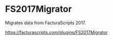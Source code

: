 # FS2017Migrator
Migrates data from FacturaScripts 2017.

https://facturascripts.com/plugins/FS2017Migrator